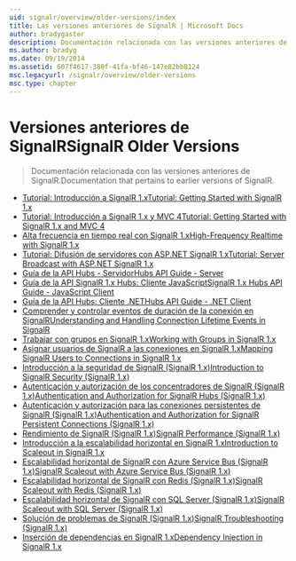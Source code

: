 ```yaml
---
uid: signalr/overview/older-versions/index
title: Las versiones anteriores de SignalR | Microsoft Docs
author: bradygaster
description: Documentación relacionada con las versiones anteriores de SignalR.
ms.author: bradyg
ms.date: 09/19/2014
ms.assetid: 607f4617-380f-41fa-bf46-147e82bb8124
msc.legacyurl: /signalr/overview/older-versions
msc.type: chapter
---
```

<a name="signalr-older-versions"></a><span data-ttu-id="e59ac-103">Versiones anteriores de SignalR</span><span class="sxs-lookup"><span data-stu-id="e59ac-103">SignalR Older Versions</span></span>
====================
> <span data-ttu-id="e59ac-104">Documentación relacionada con las versiones anteriores de SignalR.</span><span class="sxs-lookup"><span data-stu-id="e59ac-104">Documentation that pertains to earlier versions of SignalR.</span></span>


- [<span data-ttu-id="e59ac-105">Tutorial: Introducción a SignalR 1.x</span><span class="sxs-lookup"><span data-stu-id="e59ac-105">Tutorial: Getting Started with SignalR 1.x</span></span>](tutorial-getting-started-with-signalr.md)
- [<span data-ttu-id="e59ac-106">Tutorial: Introducción a SignalR 1.x y MVC 4</span><span class="sxs-lookup"><span data-stu-id="e59ac-106">Tutorial: Getting Started with SignalR 1.x and MVC 4</span></span>](tutorial-getting-started-with-signalr-and-mvc-4.md)
- [<span data-ttu-id="e59ac-107">Alta frecuencia en tiempo real con SignalR 1.x</span><span class="sxs-lookup"><span data-stu-id="e59ac-107">High-Frequency Realtime with SignalR 1.x</span></span>](tutorial-high-frequency-realtime-with-signalr.md)
- [<span data-ttu-id="e59ac-108">Tutorial: Difusión de servidores con ASP.NET SignalR 1.x</span><span class="sxs-lookup"><span data-stu-id="e59ac-108">Tutorial: Server Broadcast with ASP.NET SignalR 1.x</span></span>](tutorial-server-broadcast-with-aspnet-signalr.md)
- [<span data-ttu-id="e59ac-109">Guía de la API Hubs - Servidor</span><span class="sxs-lookup"><span data-stu-id="e59ac-109">Hubs API Guide - Server</span></span>](signalr-1x-hubs-api-guide-server.md)
- [<span data-ttu-id="e59ac-110">Guía de la API SignalR 1.x Hubs: Cliente JavaScript</span><span class="sxs-lookup"><span data-stu-id="e59ac-110">SignalR 1.x Hubs API Guide - JavaScript Client</span></span>](signalr-1x-hubs-api-guide-javascript-client.md)
- [<span data-ttu-id="e59ac-111">Guía de la API Hubs: Cliente .NET</span><span class="sxs-lookup"><span data-stu-id="e59ac-111">Hubs API Guide - .NET Client</span></span>](signalr-1x-hubs-api-guide-net-client.md)
- [<span data-ttu-id="e59ac-112">Comprender y controlar eventos de duración de la conexión en SignalR</span><span class="sxs-lookup"><span data-stu-id="e59ac-112">Understanding and Handling Connection Lifetime Events in SignalR</span></span>](handling-connection-lifetime-events.md)
- [<span data-ttu-id="e59ac-113">Trabajar con grupos en SignalR 1.x</span><span class="sxs-lookup"><span data-stu-id="e59ac-113">Working with Groups in SignalR 1.x</span></span>](working-with-groups.md)
- [<span data-ttu-id="e59ac-114">Asignar usuarios de SignalR a las conexiones en SignalR 1.x</span><span class="sxs-lookup"><span data-stu-id="e59ac-114">Mapping SignalR Users to Connections in SignalR 1.x</span></span>](mapping-users-to-connections.md)
- [<span data-ttu-id="e59ac-115">Introducción a la seguridad de SignalR (SignalR 1.x)</span><span class="sxs-lookup"><span data-stu-id="e59ac-115">Introduction to SignalR Security (SignalR 1.x)</span></span>](introduction-to-security.md)
- [<span data-ttu-id="e59ac-116">Autenticación y autorización de los concentradores de SignalR (SignalR 1.x)</span><span class="sxs-lookup"><span data-stu-id="e59ac-116">Authentication and Authorization for SignalR Hubs (SignalR 1.x)</span></span>](hub-authorization.md)
- [<span data-ttu-id="e59ac-117">Autenticación y autorización para las conexiones persistentes de SignalR (SignalR 1.x)</span><span class="sxs-lookup"><span data-stu-id="e59ac-117">Authentication and Authorization for SignalR Persistent Connections (SignalR 1.x)</span></span>](persistent-connection-authorization.md)
- [<span data-ttu-id="e59ac-118">Rendimiento de SignalR (SignalR 1.x)</span><span class="sxs-lookup"><span data-stu-id="e59ac-118">SignalR Performance (SignalR 1.x)</span></span>](signalr-performance.md)
- [<span data-ttu-id="e59ac-119">Introducción a la escalabilidad horizontal en SignalR 1.x</span><span class="sxs-lookup"><span data-stu-id="e59ac-119">Introduction to Scaleout in SignalR 1.x</span></span>](scaleout-in-signalr.md)
- [<span data-ttu-id="e59ac-120">Escalabilidad horizontal de SignalR con Azure Service Bus (SignalR 1.x)</span><span class="sxs-lookup"><span data-stu-id="e59ac-120">SignalR Scaleout with Azure Service Bus (SignalR 1.x)</span></span>](scaleout-with-windows-azure-service-bus.md)
- [<span data-ttu-id="e59ac-121">Escalabilidad horizontal de SignalR con Redis (SignalR 1.x)</span><span class="sxs-lookup"><span data-stu-id="e59ac-121">SignalR Scaleout with Redis (SignalR 1.x)</span></span>](scaleout-with-redis.md)
- [<span data-ttu-id="e59ac-122">Escalabilidad horizontal de SignalR con SQL Server (SignalR 1.x)</span><span class="sxs-lookup"><span data-stu-id="e59ac-122">SignalR Scaleout with SQL Server (SignalR 1.x)</span></span>](scaleout-with-sql-server.md)
- [<span data-ttu-id="e59ac-123">Solución de problemas de SignalR (SignalR 1.x)</span><span class="sxs-lookup"><span data-stu-id="e59ac-123">SignalR Troubleshooting (SignalR 1.x)</span></span>](troubleshooting.md)
- [<span data-ttu-id="e59ac-124">Inserción de dependencias en SignalR 1.x</span><span class="sxs-lookup"><span data-stu-id="e59ac-124">Dependency Injection in SignalR 1.x</span></span>](dependency-injection.md)

